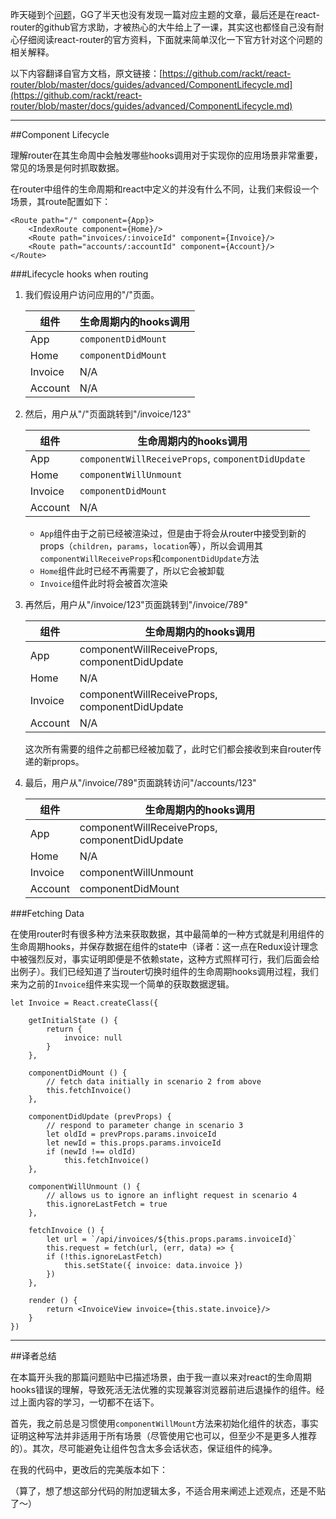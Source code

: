 昨天碰到个[问题](http://segmentfault.com/q/1010000003899542)，GG了半天也没有发现一篇对应主题的文章，最后还是在react-router的github官方求助，才被热心的大牛给上了一课，其实这也都怪自己没有耐心仔细阅读react-router的官方资料，下面就来简单汉化一下官方针对这个问题的相关解释。

以下内容翻译自官方文档，原文链接：[https://github.com/rackt/react-router/blob/master/docs/guides/advanced/ComponentLifecycle.md](https://github.com/rackt/react-router/blob/master/docs/guides/advanced/ComponentLifecycle.md)

---

##Component Lifecycle

理解router在其生命周中会触发哪些hooks调用对于实现你的应用场景非常重要，常见的场景是何时抓取数据。

在router中组件的生命周期和react中定义的并没有什么不同，让我们来假设一个场景，其route配置如下：

	<Route path="/" component={App}>
  		<IndexRoute component={Home}/>
  		<Route path="invoices/:invoiceId" component={Invoice}/>
  		<Route path="accounts/:accountId" component={Account}/>
	</Route>
	
###Lifecycle hooks when routing

1. 我们假设用户访问应用的"/"页面。

	| 组件 | 生命周期内的hooks调用 |
    |-----------|------------------------|
    | App | `componentDidMount` |
    | Home | `componentDidMount` |
    | Invoice | N/A |
    | Account | N/A |
    
2. 然后，用户从"/"页面跳转到"/invoice/123"

	| 组件 | 生命周期内的hooks调用 |
    |-----------|------------------------|
    | App | `componentWillReceiveProps`, `componentDidUpdate` |
    | Home | `componentWillUnmount` |
    | Invoice | `componentDidMount` |
    | Account | N/A | 

	- `App`组件由于之前已经被渲染过，但是由于将会从router中接受到新的props（`children`，`params`，`location`等），所以会调用其`componentWillReceiveProps`和`componentDidUpdate`方法
	- `Home`组件此时已经不再需要了，所以它会被卸载
	- `Invoice`组件此时将会被首次渲染
	
3. 再然后，用户从"/invoice/123"页面跳转到"/invoice/789"

	| 组件 | 生命周期内的hooks调用 |
    |-----------|------------------------|
    | App | componentWillReceiveProps, componentDidUpdate |
    | Home | N/A |
    | Invoice | componentWillReceiveProps, componentDidUpdate |
    | Account | N/A |
	
	这次所有需要的组件之前都已经被加载了，此时它们都会接收到来自router传递的新props。
	
4. 最后，用户从"/invoice/789"页面跳转访问"/accounts/123"

	| 组件 | 生命周期内的hooks调用 |
    |-----------|------------------------|
    | App | componentWillReceiveProps, componentDidUpdate |
    | Home | N/A |
    | Invoice | componentWillUnmount |
    | Account | componentDidMount |

###Fetching Data

在使用router时有很多种方法来获取数据，其中最简单的一种方式就是利用组件的生命周期hooks，并保存数据在组件的state中（译者：这一点在Redux设计理念中被强烈反对，事实证明即便是不依赖state，这种方式照样可行，我们后面会给出例子）。我们已经知道了当router切换时组件的生命周期hooks调用过程，我们来为之前的`Invoice`组件来实现一个简单的获取数据逻辑。

	let Invoice = React.createClass({

  		getInitialState () {
    		return {
      			invoice: null
    		}
  		},

  		componentDidMount () {
    		// fetch data initially in scenario 2 from above
    		this.fetchInvoice()
  		},

  		componentDidUpdate (prevProps) {
    		// respond to parameter change in scenario 3
    		let oldId = prevProps.params.invoiceId
    		let newId = this.props.params.invoiceId
    		if (newId !== oldId)
      			this.fetchInvoice()
  		},

  		componentWillUnmount () {
    		// allows us to ignore an inflight request in scenario 4
    		this.ignoreLastFetch = true
  		},

  		fetchInvoice () {
    		let url = `/api/invoices/${this.props.params.invoiceId}`
    		this.request = fetch(url, (err, data) => {
      		if (!this.ignoreLastFetch)
        		this.setState({ invoice: data.invoice })
    		})
  		},

  		render () {
    		return <InvoiceView invoice={this.state.invoice}/>
  		}
	})
	
---

##译者总结

在本篇开头我的那篇问题贴中已描述场景，由于我一直以来对react的生命周期hooks错误的理解，导致死活无法优雅的实现兼容浏览器前进后退操作的组件。经过上面内容的学习，一切都不在话下。

首先，我之前总是习惯使用`componentWillMount`方法来初始化组件的状态，事实证明这种写法并非适用于所有场景（尽管使用它也可以，但至少不是更多人推荐的）。其次，尽可能避免让组件包含太多会话状态，保证组件的纯净。

在我的代码中，更改后的完美版本如下：

（算了，想了想这部分代码的附加逻辑太多，不适合用来阐述上述观点，还是不贴了～）